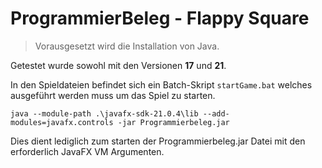 # ProgrammierBeleg - Flappy Square

> Vorausgesetzt wird die Installation von Java.

Getestet wurde sowohl mit den Versionen **17** und **21**.

In den Spieldateien befindet sich ein Batch-Skript `startGame.bat` welches ausgeführt werden muss um das Spiel zu starten.

```batch
java --module-path .\javafx-sdk-21.0.4\lib --add-modules=javafx.controls -jar Programmierbeleg.jar
```

Dies dient lediglich zum starten der Programmierbeleg.jar Datei mit den erforderlich JavaFX VM Argumenten.
